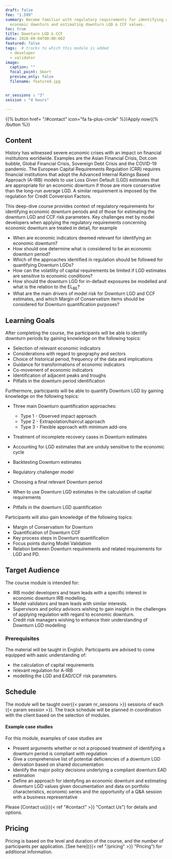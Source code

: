 ```yaml
---
draft: false
fee: "1.599"
summary: Become familiar with regulatory requirements for identifying an
  economic downturn and estimating downturn LGD & CCF values.
toc: true
title: Downturn LGD & CCF
date: 2020-09-04T00:00:00Z
featured: false
tags:  # tracks to which this module is added
  - developer
  - validator
image:
  caption: ""
  focal_point: Smart
  preview_only: false
  filename: featured.jpg


nr_sessions : "3"
session : "4 hours"

---
```

{{% button href= "/#contact" icon="fa fa-plus-circle" %}}Apply now{{% /button %}}

## Content

History has witnessed severe economic crises with an impact on financial institutions worldwide. Examples are the Asian Financial Crisis, Dot.com bubble, Global Financial Crisis, Sovereign Debt Crisis and the COVID-19 pandemic. The European Capital Requirements Regulation (CRR) requires financial institutions that adopt the Advanced Internal Ratings Based Approach (A-IRB) models to use Loss Given Default (LGD) estimates that are appropriate for an economic downturn if those are more conservative than the long-run average LGD. A similar requirement is imposed by the regulation for Credit Conversion Factors. 

This deep-dive course provides context of regulatory requirements for identifying economic downturn periods and of those for estimating the downturn LGD and CCF risk parameters. Key challenges met by model developers when applying the regulatory requirements concerning economic downturn are treated in detail, for example

* When are economic indicators deemed relevant for identifying an economic downturn?
* How should one determine what is considered to be an economic downturn period?
* Which of the approaches identified in regulation should be followed for quantifying Downturn LGDs?
* How can the volatility of capital requirements be limited if LGD estimates are sensitive to economic conditions?
* How should the downturn LGD for in-default exposures be modelled and what is the relation to the EL$_{\text{BE}}$?
* What are the main drivers of model risk for Downturn LGD and CCF estimates, and which Margin of Conservatism items should be considered for Downturn quantification purposes?



## Learning Goals

After completing the course, the participants will be able to identify downturn periods by gaining knowledge on the following topics:

* Selection of relevant economic indicators
* Considerations with regard to geography and sectors
* Choice of historical period, frequency of the data and implications
* Guidance for transformations of economic indicators 
* Co-movement of economic indicators
* Identification of adjacent peaks and troughs
* Pitfalls in the downturn period identification

Furthermore, participants will be able to quantify Downturn LGD by gaining knowledge on the following topics:

* Three main Downturn quantification approaches:

  * Type 1 - Observed impact approach
  * Type 2 - Extrapolation/haircut approach
  * Type 3 - Flexible approach with minimum add-ons
* Treatment of incomplete recovery cases in Downturn estimates
* Accounting for LGD estimates that are unduly sensitive to the economic cycle
* Backtesting Downturn estimates
* Regulatory challenger model
* Choosing a final relevant Downturn period
* When to use Downturn LGD estimates in the calculation of capital requirements
* Pitfalls in the downturn LGD quantification

Participants will also gain knowledge of the following topics:

* Margin of Conservatism for Downturn
* Quantification of Downturn CCF
* Key process steps in Downturn quantification
* Focus points during Model Validation
* Relation between Downturn requirements and related requirements for LGD and PD.  

## Target Audience

The course module is intended for:

* IRB model developers and team leads with a specific interest in economic downturn IRB modelling.
* Model validators and team leads with similar interests.
* Supervisors and policy advisors wishing to gain insight in the challenges of applying regulation with regard to economic downturn.
* Credit risk managers wishing to enhance their understanding of Downturn LGD modelling

### Prerequisites
The material will be taught in English. 
Participants are advised to come equipped with aasic understanding of: 

* the calculation of capital requirements
* relevant regulation for A-IRB
* modelling the LGD and EAD/CCF risk parameters.


## Schedule

The module will be taught over{{< param nr_sessions >}} sessions of each {{< param session >}}. The track schedule will be planned in coordination with the client based on the selection of modules.



#### Example case studies

For this module, examples of case studies are 

 * Present arguments whether or not a proposed treatment of identifying a downturn period is compliant with regulation
 * Give a comprehensive list of potential deficiencies of a downturn LGD derivation based on shared documentation
 * Identify the major policy decisions underlying a compliant downturn EAD estimation
 * Define an approach for identyfing an economic downturn and estimating downturn LGD values given documentation and data on portfolio characteristics, economic series and the opportunity of a Q&A session with a business representative 


Please [Contact us]({{< ref "#contact" >}} "Contact Us") for details and options.
## Pricing

Pricing is based on the level and duration of the course, and the number of participants per application. [See here]({{< ref "/pricing" >}} "Pricing") for additional information.
